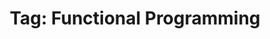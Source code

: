 ---
layout: tagpage
title: "Tag: Functional Programming"
tag: functional-programming
exclude: true
---